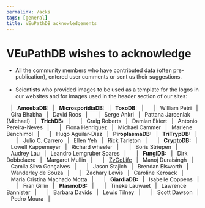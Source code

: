 ```yaml
---
permalink: /acks
tags: [general]
title: VEuPathDB acknowledgements
---
```


<h1>VEuPathDB wishes to acknowledge</h1>

<div class="static-content" markdown="1">

<ul class="cirbulletlist">
  <li>All the community members who have contributed data (often pre-publication), entered user comments or sent us their suggestions.</li>
  <br>
  <li>Scientists who provided images to be used as a template for the logos in our websites and for images used in the header section of our sites:
  </li>
</ul>

&nbsp;&nbsp;&nbsp;|&nbsp;&nbsp;&nbsp;<b>AmoebaDB:</b>&nbsp;&nbsp;&nbsp;|&nbsp;&nbsp;&nbsp;<b>MicrosporidiaDB:</b>&nbsp;&nbsp;&nbsp;|&nbsp;&nbsp;&nbsp;<b>ToxoDB:</b>&nbsp;&nbsp;&nbsp;|&nbsp;&nbsp;&nbsp;
&nbsp;&nbsp;&nbsp;|&nbsp;&nbsp;&nbsp;William Petri&nbsp;&nbsp;&nbsp;|&nbsp;&nbsp;&nbsp;Gira Bhabha&nbsp;&nbsp;&nbsp;|&nbsp;&nbsp;&nbsp;David Roos&nbsp;&nbsp;&nbsp;|&nbsp;&nbsp;&nbsp;
&nbsp;&nbsp;&nbsp;|&nbsp;&nbsp;&nbsp;Serge Ankri&nbsp;&nbsp;&nbsp;|&nbsp;&nbsp;&nbsp;Pattana Jaroenlak (Michael)&nbsp;&nbsp;&nbsp;|&nbsp;&nbsp;&nbsp;<b>TrichDB:</b>&nbsp;&nbsp;&nbsp;|&nbsp;&nbsp;&nbsp;
&nbsp;&nbsp;&nbsp;|&nbsp;&nbsp;&nbsp;Craig Roberts&nbsp;&nbsp;&nbsp;|&nbsp;&nbsp;&nbsp;Damian Ekiert&nbsp;&nbsp;&nbsp;|&nbsp;&nbsp;&nbsp;Antonio Pereira-Neves&nbsp;&nbsp;&nbsp;|&nbsp;&nbsp;&nbsp;
&nbsp;&nbsp;&nbsp;|&nbsp;&nbsp;&nbsp;Fiona Henriquez&nbsp;&nbsp;&nbsp;|&nbsp;&nbsp;&nbsp;Michael Cammer&nbsp;&nbsp;&nbsp;|&nbsp;&nbsp;&nbsp;Marlene Benchimol&nbsp;&nbsp;&nbsp;|&nbsp;&nbsp;&nbsp;
&nbsp;&nbsp;&nbsp;|&nbsp;&nbsp;&nbsp;Hugo Aguilar-Díaz&nbsp;&nbsp;&nbsp;|&nbsp;&nbsp;&nbsp;<b>PiroplasmaDB:</b>&nbsp;&nbsp;&nbsp;|&nbsp;&nbsp;&nbsp;<b>TriTrypDB:</b>&nbsp;&nbsp;&nbsp;|&nbsp;&nbsp;&nbsp;
&nbsp;&nbsp;&nbsp;|&nbsp;&nbsp;&nbsp;Julio C. Carrero&nbsp;&nbsp;&nbsp;|&nbsp;&nbsp;&nbsp;Ellen Yeh&nbsp;&nbsp;&nbsp;|&nbsp;&nbsp;&nbsp;Rick Tarleton&nbsp;&nbsp;&nbsp;|&nbsp;&nbsp;&nbsp;
&nbsp;&nbsp;&nbsp;|&nbsp;&nbsp;&nbsp;<b>CryptoDB:</b>&nbsp;&nbsp;&nbsp;|&nbsp;&nbsp;&nbsp;Lowell Kappemeyer&nbsp;&nbsp;&nbsp;|&nbsp;&nbsp;&nbsp;Richard wheeler&nbsp;&nbsp;&nbsp;|&nbsp;&nbsp;&nbsp;
&nbsp;&nbsp;&nbsp;|&nbsp;&nbsp;&nbsp;Boris Striepen&nbsp;&nbsp;&nbsp;|&nbsp;&nbsp;&nbsp;Audrey Lau&nbsp;&nbsp;&nbsp;|&nbsp;&nbsp;&nbsp;Leandro Lemgruber Soares&nbsp;&nbsp;&nbsp;|&nbsp;&nbsp;&nbsp;
&nbsp;&nbsp;&nbsp;|&nbsp;&nbsp;&nbsp;<b>FungiDB:</b>&nbsp;&nbsp;&nbsp;|&nbsp;&nbsp;&nbsp;Dirk Dobbelaere&nbsp;&nbsp;&nbsp;|&nbsp;&nbsp;&nbsp;Margaret Mullin&nbsp;&nbsp;&nbsp;|&nbsp;&nbsp;&nbsp;
&nbsp;&nbsp;&nbsp;|&nbsp;&nbsp;&nbsp;<a href="http://zygolife.org">ZyGoLife</a>&nbsp;&nbsp;&nbsp;|&nbsp;&nbsp;&nbsp;Manoj Duraisingh&nbsp;&nbsp;&nbsp;|&nbsp;&nbsp;&nbsp;Camila Silva Gonçalves&nbsp;&nbsp;&nbsp;|&nbsp;&nbsp;&nbsp;
&nbsp;&nbsp;&nbsp;|&nbsp;&nbsp;&nbsp;Jason Stajich&nbsp;&nbsp;&nbsp;|&nbsp;&nbsp;&nbsp;Brendan Elsworth&nbsp;&nbsp;&nbsp;|&nbsp;&nbsp;&nbsp;Wanderley de Souza&nbsp;&nbsp;&nbsp;|&nbsp;&nbsp;&nbsp;
&nbsp;&nbsp;&nbsp;|&nbsp;&nbsp;&nbsp;Zachary Lewis&nbsp;&nbsp;&nbsp;|&nbsp;&nbsp;&nbsp;Caroline Keroack&nbsp;&nbsp;&nbsp;|&nbsp;&nbsp;&nbsp;Maria Cristina Machado Motta&nbsp;&nbsp;&nbsp;|&nbsp;&nbsp;&nbsp;
&nbsp;&nbsp;&nbsp;|&nbsp;&nbsp;&nbsp;<b>GiardiaDB:</b>&nbsp;&nbsp;&nbsp;|&nbsp;&nbsp;&nbsp;Isabelle Coppens&nbsp;&nbsp;&nbsp;|&nbsp;&nbsp;&nbsp;
&nbsp;&nbsp;&nbsp;|&nbsp;&nbsp;&nbsp;Fran Gillin&nbsp;&nbsp;&nbsp;|&nbsp;&nbsp;&nbsp;<b>PlasmoDB:</b>&nbsp;&nbsp;&nbsp;|&nbsp;&nbsp;&nbsp;
&nbsp;&nbsp;&nbsp;|&nbsp;&nbsp;&nbsp;Tineke Lauwaet&nbsp;&nbsp;&nbsp;|&nbsp;&nbsp;&nbsp;Lawrence Bannister&nbsp;&nbsp;&nbsp;|&nbsp;&nbsp;&nbsp;
&nbsp;&nbsp;&nbsp;|&nbsp;&nbsp;&nbsp;Barbara Davids&nbsp;&nbsp;&nbsp;|&nbsp;&nbsp;&nbsp;Lewis Tilney&nbsp;&nbsp;&nbsp;|&nbsp;&nbsp;&nbsp;
&nbsp;&nbsp;&nbsp;|&nbsp;&nbsp;&nbsp;Scott Dawson&nbsp;&nbsp;&nbsp;|&nbsp;&nbsp;&nbsp;Pedro Moura&nbsp;&nbsp;&nbsp;|&nbsp;&nbsp;&nbsp;

</div>



